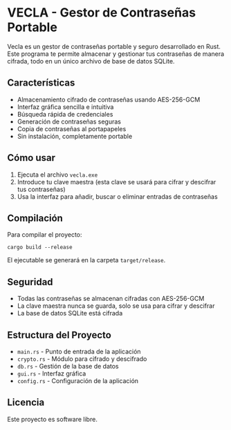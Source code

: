 # VECLA - Gestor de Contraseñas Portable

Vecla es un gestor de contraseñas portable y seguro desarrollado en Rust. Este programa te permite almacenar y gestionar tus contraseñas de manera cifrada, todo en un único archivo de base de datos SQLite.

## Características

- Almacenamiento cifrado de contraseñas usando AES-256-GCM
- Interfaz gráfica sencilla e intuitiva
- Búsqueda rápida de credenciales
- Generación de contraseñas seguras
- Copia de contraseñas al portapapeles
- Sin instalación, completamente portable

## Cómo usar

1. Ejecuta el archivo `vecla.exe`
2. Introduce tu clave maestra (esta clave se usará para cifrar y descifrar tus contraseñas)
3. Usa la interfaz para añadir, buscar o eliminar entradas de contraseñas

## Compilación

Para compilar el proyecto:

```
cargo build --release
```

El ejecutable se generará en la carpeta `target/release`.

## Seguridad

- Todas las contraseñas se almacenan cifradas con AES-256-GCM
- La clave maestra nunca se guarda, solo se usa para cifrar y descifrar
- La base de datos SQLite está cifrada

## Estructura del Proyecto

- `main.rs` - Punto de entrada de la aplicación
- `crypto.rs` - Módulo para cifrado y descifrado
- `db.rs` - Gestión de la base de datos
- `gui.rs` - Interfaz gráfica
- `config.rs` - Configuración de la aplicación

## Licencia

Este proyecto es software libre.
